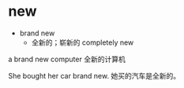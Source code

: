 # new

- brand new
  - 全新的；崭新的 completely new

a brand new computer
全新的计算机

She bought her car brand new.
她买的汽车是全新的。







